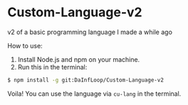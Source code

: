 # Custom-Language-v2
v2 of a basic programming language I made a while ago

How to use:

1) Install Node.js and npm on your machine.
2) Run this in the terminal:
```sh
$ npm install -g git:DaInfLoop/Custom-Language-v2
```

Voila! You can use the language via `cu-lang` in the terminal.
